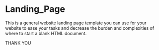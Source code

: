 # Landing_Page

This is a general website landing page template you can use for your website to ease your tasks and decrease the burden and complexities of where to start a blank HTML document.

THANK YOU
